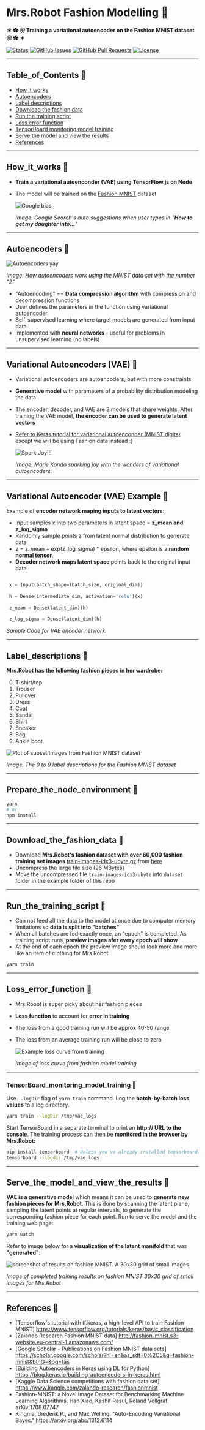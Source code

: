 # Mrs.Robot Fashion Modelling &#x1F49C;

**＊ ✿ ❀ Training a variational autoencoder on the Fashion MNIST dataset ❀ ✿ ＊**

<div>
  
  [![Status](https://img.shields.io/badge/status-active-success.svg)]()
  [![GitHub Issues](https://img.shields.io/github/issues/lucylow/Mrs.Robot.svg)](https://github.com/lucylow/Mrs.Robot/issues)
  [![GitHub Pull Requests](https://img.shields.io/github/issues-pr/lucylow/Mrs.Robot.svg)](https://github.com/lucylow/Mrs.Robot/pulls)
  [![License](https://img.shields.io/bower/l/bootstrap)]()

</div>


---

## Table_of_Contents &#x1F49C;

* [How it works](#How_it_works-)
* [Autoencoders](#Autoencoders-)
* [Label descriptions](#Label_descriptions-)
* [Download the fashion data](#Download_the_fashion_data-)
* [Run the training script](#Run_the_training_script-) 
* [Loss error function](#Loss_error_function-)
* [TensorBoard monitoring model training](#TensorBoard_monitoring_model_training-)
* [Serve the model and view the results](#Serve_the_model_and_view_the_results-)
* [References](#references-) 

---

## How_it_works &#x1F49C;

* **Train a variational autoenconder (VAE) using TensorFlow.js on Node**
* The model will be trained on the [Fashion MNIST](https://github.com/zalandoresearch/fashion-mnist) dataset

  ![Google bias](https://github.com/lucylow/Mrs.Robot/blob/master/images/google_search.png)

  *Image. Google Search's auto suggestions when user types in "**How to get my daughter into...**"*

---

## Autoencoders &#x1F49C;

 ![Autoencoders yay ](https://github.com/lucylow/Mrs.Robot/blob/master/images/autoencoder.jpg)

  *Image. How autoencoders work using the MNIST data set with the number "2"*

* "Autoencoding" == **Data compression algorithm** with compression and decompression functions
* User defines the parameters in the function using variational autoencoder
* Self-supervised learning where target models are generated from input data
* Implemented with **neural networks** - useful for problems in unsupervised learning (no labels)

---

## Variational Autoencoders (VAE) &#x1F49C;

* Variational autoencoders are autoencoders, but with more constraints
* **Generative model** with parameters of a probability distribution modeling the data
* The encoder, decoder, and VAE are 3 models that share weights. After training the VAE model, **the encoder can be used to generate latent vectors**
* [Refer to Keras tutorial for variational autoenconder (MNIST digits)](https://blog.keras.io/building-autoencoders-in-keras.html) except we will be using Fashion data instead :)

  ![Spark Joy!!!](https://github.com/lucylow/Mrs.Robot/blob/master/images/marie_kondo.jpg)
  
  *Image. Marie Kondo sparking joy with the wonders of variational autoencoders.*


---

## Variational Autoencoder (VAE) Example &#x1F49C;

Example of **encoder network maping inputs to latent vectors**:

* Input samples x into two parameters in latent space = **z_mean and z_log_sigma** 
* Randomly sample points z from latent normal distribution to generate data
* z = z_mean + exp(z_log_sigma) * epsilon, where epsilon is a **random normal tensor**. 
* **Decoder network maps latent space** points back to the original input data

```python

 x = Input(batch_shape=(batch_size, original_dim))
 
 h = Dense(intermediate_dim, activation='relu')(x)
 
 z_mean = Dense(latent_dim)(h)
 
 z_log_sigma = Dense(latent_dim)(h)
```
*Sample Code for VAE encoder network.*


---


## Label_descriptions &#x1F49C;

**Mrs.Robot has the following fashion pieces in her wardrobe:**

0.	T-shirt/top
1.	Trouser
2.	Pullover
3.	Dress
4.	Coat
5.	Sandal
6.	Shirt
7.	Sneaker
8.	Bag
9.	Ankle boot


  ![Plot of subset Images from Fashion MNIST dataset](https://github.com/lucylow/Mrs.Robot/blob/master/images/mnist%20labels.png)
    
   *Image. The 0 to 9 label descriptions for the Fashion MNIST dataset*
  
---
  
## Prepare_the_node_environment &#x1F49C;

```sh
yarn
# Or
npm install
```

---

## Download_the_fashion_data &#x1F49C;

* Download **Mrs.Robot's fashion dataset with over 60,000 fashion training set images** [train-images-idx3-ubyte.gz](http://fashion-mnist.s3-website.eu-central-1.amazonaws.com/train-images-idx3-ubyte.gz) from [here](https://github.com/zalandoresearch/fashion-mnist#get-the-data)
* Uncompress the large file size (26 MBytes)
* Move the uncompressed file `train-images-idx3-ubyte` into `dataset` folder in the example folder of this repo

---

## Run_the_training_script &#x1F49C;

* Can not feed all the data to the model at once due to computer memory limitations so **data is split into "batches"** 
* When all batches are fed exactly once, an "epoch" is completed. As training script runs, **preview images afer every epoch will show**
* At the end of each epoch the preview image should look more and more like an item of clothing for Mrs.Robot

```sh
yarn train
```

---

## Loss_error_function &#x1F49C;

* Mrs.Robot is super picky about her fashion pieces 
* **Loss function** to account for **error in training**
* The loss from a good training run will be approx 40-50 range
* The loss from an average training run will be close to zero

  ![Example loss curve from training](https://github.com/lucylow/Mrs.Robot/blob/master/images/vae_tensorboard.png)

    *Image of loss curve from fashion model training*


---

### TensorBoard_monitoring_model_training &#x1F49C;

Use `--logDir` flag of `yarn train` command. Log the **batch-by-batch loss values** to a log directory.

```sh
yarn train --logDir /tmp/vae_logs
```

Start TensorBoard in a separate terminal to  print an **http:// URL to the console**. The training process can then be **monitored in the browser by Mrs.Robot:**

```sh
pip install tensorboard  # Unless you've already installed tensorboard.
tensorboard --logdir /tmp/vae_logs
```

---

## Serve_the_model_and_view_the_results &#x1F49C;

**VAE is a generative mode**l which means it can be used to **generate new fashion pieces for Mrs.Robot**. This is done by scanning the latent plane, sampling the latent points at regular intervals, to generate the corresponding fashion piece for each point. Run to serve the model and the training web page:


```sh
yarn watch
```


Refer to image below for a **visualization of the latent manifold** that was **"generated"**:


![screenshot of results on fashion MNIST. A 30x30 grid of small images](https://github.com/lucylow/Mrs.Robot/blob/master/images/fashion-mnist-vae-scr.png)

  *Image of completed training results on fashion MNIST 30x30 grid of small images for Mrs.Robot*

---

## References &#x1F49C;
* [Tensorflow's tutorial with tf.keras, a high-level API to train Fashion MNIST] https://www.tensorflow.org/tutorials/keras/basic_classification
* [Zaiando Research Fashion MNIST data] http://fashion-mnist.s3-website.eu-central-1.amazonaws.com/
* [Google Scholar - Publications on Fashion MNIST data sets] https://scholar.google.com/scholar?hl=en&as_sdt=0%2C5&q=fashion-mnist&btnG=&oq=fas
* [Building Autoencoders in Keras using DL for Python] https://blog.keras.io/building-autoencoders-in-keras.html
* [Kaggle Data Science competitions with fashion data set] https://www.kaggle.com/zalando-research/fashionmnist
* Fashion-MNIST: a Novel Image Dataset for Benchmarking Machine Learning Algorithms. Han Xiao, Kashif Rasul, Roland Vollgraf. arXiv:1708.07747
* Kingma, Diederik P., and Max Welling.
"Auto-Encoding Variational Bayes."
https://arxiv.org/abs/1312.6114
